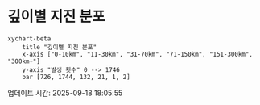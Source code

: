 # 깊이별 지진 분포

```mermaid
xychart-beta
    title "깊이별 지진 분포"
    x-axis ["0-10km", "11-30km", "31-70km", "71-150km", "151-300km", "300km+"]
    y-axis "발생 횟수" 0 --> 1746
    bar [726, 1744, 132, 21, 1, 2]
```

업데이트 시간: 2025-09-18 18:05:55
